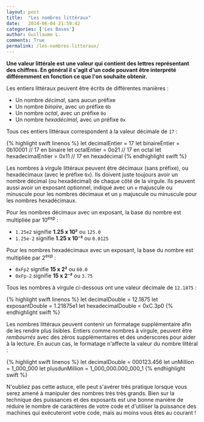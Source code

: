 ```yaml
---
layout: post
title:  "Les nombres littéraux"
date:   2014-06-04 21:59:42
categories: ['Les Bases']
author: Guillaume L.
comments: True
permalink: /les-nombres-litteraux/
---
```


**Une valeur littérale est une valeur qui contient des lettres représentant des chiffres. En général il s'agit d'un code pouvant être interprété différemment en fonction ce que l'on souhaite obtenir.**

Les entiers littéraux peuvent être écrits de différentes manières :

<ul><li>Un nombre <em>décimal</em>, sans aucun préfixe</li>
<li>Un nombre <em>binaire</em>, avec un préfixe <code>0b</code></li>
<li>Un nombre <em>octal</em>, avec un préfixe <code>0o</code></li>
<li>Un nombre <em>hexadécimal</em>, avec un préfixe <code>0x</code></li></ul>

Tous ces entiers littéraux correspondent à la valeur décimale de <code>17</code> :

{% highlight swift linenos %}
let decimalEntier = 17
let binaireEntier = 0b10001 // 17 en binaire
let octalEntier = 0o21 // 17 en octal
let hexadecimalEntier = 0x11 // 17 en hexadécimal
{% endhighlight swift %}

Les nombres à virgule littéraux peuvent être décimaux (sans préfixe), ou hexadécimaux (avec le préfixe <code>0x</code>). Ils doivent juste toujours avoir un nombre décimal (ou hexadécimal) de chaque côté de la virgule. Ils peuvent aussi avoir un exposant optionnel, indiqué avec un <code>e</code> majuscule ou minuscule pour les nombres décimaux et un <code>p</code> majuscule ou minuscule pour les nombres hexadécimaux.

Pour les nombres décimaux avec un exposant, la base du nombre est multipliée par 10<sup>exp</sup> :

<ul><li><code>1.25e2</code> signifie <strong>1.25 x 10²</strong> ou <code>125.0</code></li>
<li><code>1.25e-2</code> signifie <strong>1.25 x 10⁻²</strong> ou <code>0.0125</code></li></ul>

Pour les nombres hexadécimaux avec un exposant, la base du nombre est multipliée par 2<sup>exp</sup> :

<ul><li><code>0xFp2</code> signifie <strong>15 x 2²</strong> ou <code>60.0</code></li>
<li><code>0xFp-2</code> signifie <strong>15 x 2⁻²</strong> ou <code>3.75</code></li></ul>

Tous les nombres à virgule ci-dessous ont une valeur décimale de <code>12.1875</code> :

{% highlight swift linenos %}
let decimalDouble = 12.1875
let exposantDouble = 1.21875e1
let hexadecimalDouble = 0xC.3p0
{% endhighlight swift %}

Les nombres littéraux peuvent contenir un formatage supplémentaire afin de les rendre plus lisibles. Entiers comme nombres à virgule, peuvent être *rembourrés* avec des zéros supplémentaires et des underscores pour aider à la lecture. En aucun cas, le formatage n'affecte la valeur du nombre littéral :

{% highlight swift linenos %}
let decimalDouble = 000123.456
let unMillion = 1_000_000
let plusdunMillion = 1_000_000.000_000_1
{% endhighlight swift %}

N'oubliez pas cette astuce, elle peut s'avérer très pratique lorsque vous serez amené à manipuler des nombres très très grands. Bien sur la technique des puissances et des exposants est une bonne manière de réduire le nombre de caractères de votre code et d'utiliser la puissance des machines qui exécuteront votre code, mais au moins vous êtes au courant !